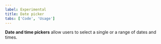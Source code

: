 ```yaml
---
label: Experimental
title: Date picker
tabs: ['Code', 'Usage']
---
```


<page-intro>**Date and time pickers** allow users to select a single or a range of dates and times.</page-intro>

<component 
    name="Experimental simple date picker"
    component="date-picker" 
    variation="date-picker"
    experimental="true"
    >
</component>
<component 
    name="Experimental single date picker"
    component="date-picker" 
    variation="date-picker--single"
    experimental="true"
    >
</component>
<component 
    name="Experimental range date picker"
    component="date-picker" 
    variation="date-picker--range"
    experimental="true"
    >
</component>
<!--<component 
    name="Time picker"
    component="time-picker" 
    variation="time-picker"
    experimental="true"
    >
</component>-->
<component-docs component="date-picker"></component-docs>
